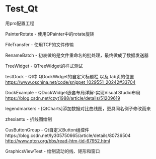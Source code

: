# Test_Qt
用pro配置工程

PainterRotate - 使用QPainter中的rotate旋转

FileTransfer - 使用TCP的文件传输

RenameBatch - 初衷做的是文件重命名的批处理，最终做成了数据发送器

TreeWidget - QTreeWidget的样式测试

testDock - Qt中 QDockWidget的自定义标题栏 以及 tab页的位置 https://www.oschina.net/code/snippet_1029551_20242#33704

DockExample - QDockWidget嵌套布局详解-实现Visual Studio布局 https://blog.csdn.net/czyt1988/article/details/51209619

legendmarkers - [QtCharts]添加数据对比曲线图，更具同名例子修改而来

zhexiantu - 折线图绘制

CusButtonGroup - Qt自定义Button组控件https://blog.csdn.net/ly305750665/article/details/80736504 http://www.qtcn.org/bbs/read-htm-tid-67952.html

GraphicsViewTest - 绘制流动的线、矩形和窗口
